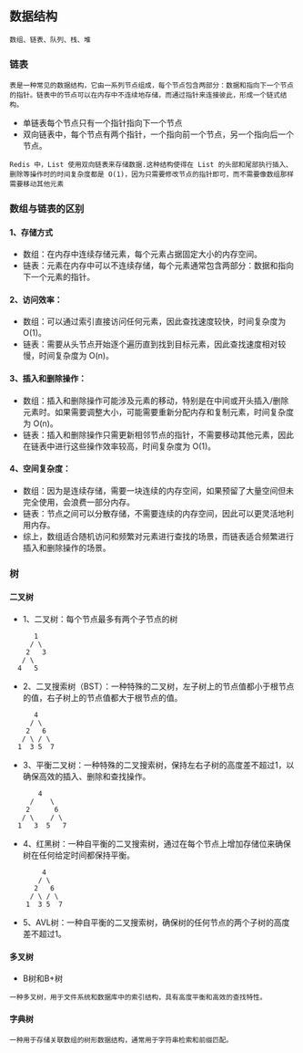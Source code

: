 ## 数据结构
```
数组、链表、队列、栈、堆
```


### 链表
```
表是一种常见的数据结构，它由一系列节点组成，每个节点包含两部分：数据和指向下一个节点的指针。链表中的节点可以在内存中不连续地存储，而通过指针来连接彼此，形成一个链式结构。
```
* 单链表每个节点只有一个指针指向下一个节点
* 双向链表中，每个节点有两个指针，一个指向前一个节点，另一个指向后一个节点。
```
Redis 中，List 使用双向链表来存储数据.这种结构使得在 List 的头部和尾部执行插入、删除等操作时的时间复杂度都是 O(1)，因为只需要修改节点的指针即可，而不需要像数组那样需要移动其他元素
```

### 数组与链表的区别
#### 1、存储方式
* 数组：在内存中连续存储元素，每个元素占据固定大小的内存空间。
* 链表：元素在内存中可以不连续存储，每个元素通常包含两部分：数据和指向下一个元素的指针。
#### 2、访问效率：
* 数组：可以通过索引直接访问任何元素，因此查找速度较快，时间复杂度为 O(1)。
* 链表：需要从头节点开始逐个遍历直到找到目标元素，因此查找速度相对较慢，时间复杂度为 O(n)。
#### 3、插入和删除操作：
* 数组：插入和删除操作可能涉及元素的移动，特别是在中间或开头插入/删除元素时。如果需要调整大小，可能需要重新分配内存和复制元素，时间复杂度为 O(n)。
* 链表：插入和删除操作只需更新相邻节点的指针，不需要移动其他元素，因此在链表中进行这些操作效率较高，时间复杂度为 O(1)。
#### 4、空间复杂度：
* 数组：因为是连续存储，需要一块连续的内存空间，如果预留了大量空间但未完全使用，会浪费一部分内存。
* 链表：节点之间可以分散存储，不需要连续的内存空间，因此可以更灵活地利用内存。
* 综上，数组适合随机访问和频繁对元素进行查找的场景，而链表适合频繁进行插入和删除操作的场景。

### 树
#### 二叉树
* 1、二叉树：每个节点最多有两个子节点的树
```
      1
     / \
    2   3
   / \
  4   5
```
* 2、二叉搜索树（BST）：一种特殊的二叉树，左子树上的节点值都小于根节点的值，右子树上的节点值都大于根节点的值。
```
      4
     / \
    2   6
   / \ / \
  1  3 5  7
```
* 3、平衡二叉树：一种特殊的二叉搜索树，保持左右子树的高度差不超过1，以确保高效的插入、删除和查找操作。
```
       4
     /    \
    2      6
   / \    / \
  1   3  5   7
```
* 4、红黑树：一种自平衡的二叉搜索树，通过在每个节点上增加存储位来确保树在任何给定时间都保持平衡。
```
        4
       / \
      2   6
     / \ / \
    1  3 5  7
```
* 5、AVL树：一种自平衡的二叉搜索树，确保树的任何节点的两个子树的高度差不超过1。


#### 多叉树
* B树和B+树
```
一种多叉树，用于文件系统和数据库中的索引结构，具有高度平衡和高效的查找特性。
```
#### 字典树
```
一种用于存储关联数组的树形数据结构，通常用于字符串检索和前缀匹配。
```
